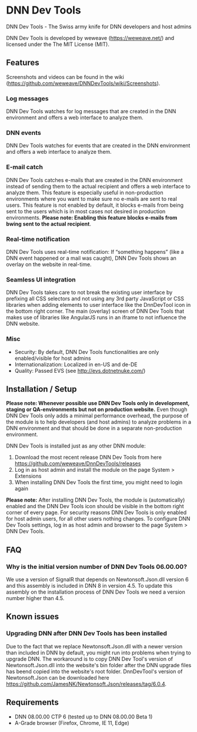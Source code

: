 # DNN Dev Tools
DNN Dev Tools - The Swiss army knife for DNN developers and host admins

DNN Dev Tools is developed by weweave (https://weweave.net/) and licensed under the The MIT License (MIT).

## Features
Screenshots and videos can be found in the wiki (https://github.com/weweave/DNNDevTools/wiki/Screenshots).

### Log messages
DNN Dev Tools watches for log messages that are created in the DNN environment and offers a web interface to analyze them. 

### DNN events
DNN Dev Tools watches for events that are created in the DNN environment and offers a web interface to analyze them. 

### E-mail catch
DNN Dev Tools catches e-mails that are created in the DNN environment instead of sending them to the actual recipient and offers a web interface to analyze them. This feature is especially useful in non-production environments where you want to make sure no e-mails are sent to real users. This feature is not enabled by default, it blocks e-mails from being sent to the users which is in most cases not desired in production environments. 
**Please note: Enabling this feature blocks e-mails from bwing sent to the actual recipient**. 

### Real-time notification
DNN Dev Tools uses real-time notification: If “something happens” (like a DNN event happened or a mail was caught), DNN Dev Tools shows an overlay on the website in real-time.

### Seamless UI integration
DNN Dev Tools takes care to not break the existing user interface by prefixing all CSS selectors and not using any 3rd party JavaScript or CSS libraries when adding elements to user interface like the DnnDevTool icon in the bottom right corner. The main (overlay) screen of DNN Dev Tools that makes use of libraries like AngularJS runs in an iframe to not influence the DNN website.

### Misc
* Security: By default, DNN Dev Tools functionalities are only enabled/visible for host admins
* Internationalization: Localized in en-US and de-DE
* Quality: Passed EVS (see http://evs.dotnetnuke.com/)

## Installation / Setup
**Please note: Whenever possible use DNN Dev Tools only in development, staging or QA-environments but not on production website.** Even though DNN Dev Tools only adds a minimal performance overhead, the purpose of the module is to help developers (and host admins) to analyze problems in a DNN environment and that should be done in a separate non-production environment.

DNN Dev Tools is installed just as any other DNN module:
 1. Download the most recent release DNN Dev Tools from here https://github.com/weweave/DnnDevTools/releases
 1. Log in as host admin and install the module on the page System > Extensions
 1. When installing DNN Dev Tools the first time, you might need to login again

**Please note:** After installing DNN Dev Tools, the module is (automatically) enabled and the DNN Dev Tools icon should be visible in the bottom right corner of every page. For security reasons DNN Dev Tools is only enabled for host admin users, for all other users nothing changes. To configure DNN Dev Tools settings, log in as host admin and browser to the page System > DNN Dev Tools.

## FAQ

### Why is the initial version number of DNN Dev Tools 06.00.00?

We use a version of SignalR that depends on Newtonsoft.Json.dll version 6 and this assembly is included in DNN 8 in version 4.5. To update this assembly on the installation process of DNN Dev Tools we need a version number higher than 4.5.

## Known issues

### Upgrading DNN after DNN Dev Tools has been installed

Due to the fact that we replace Newtonsoft.Json.dll with a newer version than included in DNN by default, you might run into problems when trying to upgrade DNN. The workaround is to copy DNN Dev Tool's version of Newtonsoft.Json.dll into the website's bin folder after the DNN upgrade files has beend copied into the website's root folder. DnnDevTool's version of Newtonsoft.Json can be downloaded here https://github.com/JamesNK/Newtonsoft.Json/releases/tag/6.0.4.

## Requirements

* DNN 08.00.00 CTP 6 (tested up to DNN 08.00.00 Beta 1)
* A-Grade browser (Firefox, Chrome, IE 11, Edge)
